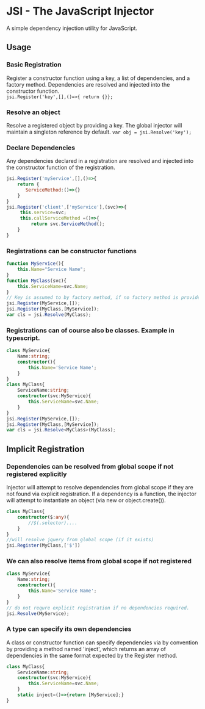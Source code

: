 # JSI - The JavaScript Injector
A simple dependency injection utility for JavaScript.

##  Usage
### Basic Registration
Register a constructor function using a key, a list of dependencies, and a factory method.  Dependencies are resolved and injected into the constructor function.  
`jsi.Register('key',[],()=>{ return {}};`
### Resolve an object
Resolve a registered object by providing a key.  The global injector will maintain a singleton reference by default.
`var obj = jsi.Resolve('key');`
### Declare Dependencies
Any dependencies declared in a registration are resolved and injected into the constructor function of the registration.
```javascript 
jsi.Register('myService',[],()=>{
	return { 
	   ServiceMethod:()=>{}
	}
}
jsi.Register('client',['myService'],(svc)=>{
	 this.service=svc;
	 this.callServiceMethod =()=>{
		 return svc.ServiceMethod();
	}
}
```
### Registrations can be constructor functions
```javascript
function MyService(){
	this.Name="Service Name";
}
function MyClass(svc){
	this.ServiceName=svc.Name;
}
// Key is assumed to by factory method, if no factory method is provided
jsi.Register(MyService,[]);
jsi.Register(MyClass,[MyService]);
var cls = jsi.Resolve(MyClass);

```

### Registrations can of course also be classes.  Example in typescript.
```typescript
class MyService{
	Name:string;
	constructor(){
		this.Name='Service Name';
	}
}
class MyClass{
	ServiceName:string;
	constructor(svc:MyService){
		this.ServiceName=svc.Name;
	}
}
jsi.Register(MyService,[]);
jsi.Register(MyClass,[MyService]);
var cls = jsi.Resolve<MyClass>(MyClass);
```
## Implicit Registration
### Dependencies can be resolved from global scope if not registered explicitly
Injector will attempt to resolve dependencies from global scope if they are not found via explicit registration.  If a dependency is a function, the injector will attempt to instantiate an object (via new or object.create()). 
```typescript
class MyClass{
	constructor($:any){
		//$(.selector)....
	}
}
//will resolve jquery from global scope (if it exists)
jsi.Register(MyClass,['$'])
```
### We can also resolve items from global scope if not registered
```typescript
class MyService{
	Name:string;
	constructor(){
		this.Name='Service Name';
	}
}
// do not requre explicit registration if no dependencies required.
jsi.Resolve(MyService);
```
### A type can specify its own dependencies
A class or constructor function can specify dependencies via by convention by providing a method named 'inject', which returns an array of dependencies in the same format expected by the Register method.
```typescript
class MyClass{
	ServiceName:string;
	constructor(svc:MyService){
		this.ServiceName=svc.Name;
	}
	static inject=()=>{return [MyService];}
}
```
